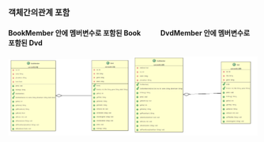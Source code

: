 ### 객체간의관계 포함


#### BookMember 안에 멤버변수로 포함된 Book   &nbsp;&nbsp;&nbsp;&nbsp;&nbsp;&nbsp;&nbsp;&nbsp;&nbsp;&nbsp;&nbsp;DvdMember  안에 멤버변수로 포함된 Dvd 

<img src='image.png' width='50%'/><img src='image-1.png' width='50%'/>

